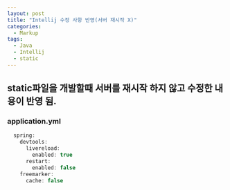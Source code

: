 ```yaml
---
layout: post
title: "Intellij 수정 사항 반영(서버 재시작 X)"
categories:
  - Markup
tags:
  - Java
  - Intellij
  - static
---
```


## static파일을 개발할때 서버를 재시작 하지 않고 수정한 내용이 반영 됨.

### application.yml
```java
  spring:
    devtools:
      livereload:
        enabled: true
      restart:
        enabled: false
    freemarker:
      cache: false
```